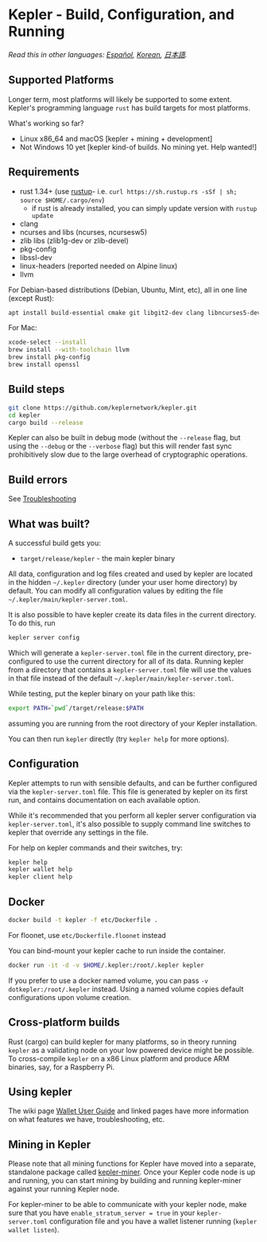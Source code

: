 # Kepler - Build, Configuration, and Running

*Read this in other languages: [Español](build_ES.md), [Korean](build_KR.md), [日本語](build_JP.md).*

## Supported Platforms

Longer term, most platforms will likely be supported to some extent.
Kepler's programming language `rust` has build targets for most platforms.

What's working so far?

* Linux x86\_64 and macOS [kepler + mining + development]
* Not Windows 10 yet [kepler kind-of builds. No mining yet. Help wanted!]

## Requirements

* rust 1.34+ (use [rustup]((https://www.rustup.rs/))- i.e. `curl https://sh.rustup.rs -sSf | sh; source $HOME/.cargo/env`)
  * if rust is already installed, you can simply update version with `rustup update`
* clang
* ncurses and libs (ncurses, ncursesw5)
* zlib libs (zlib1g-dev or zlib-devel)
* pkg-config
* libssl-dev
* linux-headers (reported needed on Alpine linux)
* llvm

For Debian-based distributions (Debian, Ubuntu, Mint, etc), all in one line (except Rust):

```sh
apt install build-essential cmake git libgit2-dev clang libncurses5-dev libncursesw5-dev zlib1g-dev pkg-config libssl-dev llvm
```

For Mac:

```sh
xcode-select --install
brew install --with-toolchain llvm
brew install pkg-config
brew install openssl
```

## Build steps

```sh
git clone https://github.com/keplernetwork/kepler.git
cd kepler
cargo build --release
```

Kepler can also be built in debug mode (without the `--release` flag, but using the `--debug` or the `--verbose` flag) but this will render fast sync prohibitively slow due to the large overhead of cryptographic operations.

## Build errors

See [Troubleshooting](https://github.com/keplernetwork/docs/wiki/Troubleshooting)

## What was built?

A successful build gets you:

* `target/release/kepler` - the main kepler binary

All data, configuration and log files created and used by kepler are located in the hidden
`~/.kepler` directory (under your user home directory) by default. You can modify all configuration
values by editing the file `~/.kepler/main/kepler-server.toml`.

It is also possible to have kepler create its data files in the current directory. To do this, run

```sh
kepler server config
```

Which will generate a `kepler-server.toml` file in the current directory, pre-configured to use
the current directory for all of its data. Running kepler from a directory that contains a
`kepler-server.toml` file will use the values in that file instead of the default
`~/.kepler/main/kepler-server.toml`.

While testing, put the kepler binary on your path like this:

```sh
export PATH=`pwd`/target/release:$PATH
```

assuming you are running from the root directory of your Kepler installation.

You can then run `kepler` directly (try `kepler help` for more options).

## Configuration

Kepler attempts to run with sensible defaults, and can be further configured via
the `kepler-server.toml` file. This file is generated by kepler on its first run, and
contains documentation on each available option.

While it's recommended that you perform all kepler server configuration via
`kepler-server.toml`, it's also possible to supply command line switches to kepler that
override any settings in the file.

For help on kepler commands and their switches, try:

```sh
kepler help
kepler wallet help
kepler client help
```

## Docker

```sh
docker build -t kepler -f etc/Dockerfile .
```
For floonet, use `etc/Dockerfile.floonet` instead

You can bind-mount your kepler cache to run inside the container.

```sh
docker run -it -d -v $HOME/.kepler:/root/.kepler kepler
```
If you prefer to use a docker named volume, you can pass `-v dotkepler:/root/.kepler` instead.
Using a named volume copies default configurations upon volume creation.

## Cross-platform builds

Rust (cargo) can build kepler for many platforms, so in theory running `kepler`
as a validating node on your low powered device might be possible.
To cross-compile `kepler` on a x86 Linux platform and produce ARM binaries,
say, for a Raspberry Pi.

## Using kepler

The wiki page [Wallet User Guide](https://github.com/keplernetwork/docs/wiki/Wallet-User-Guide)
and linked pages have more information on what features we have,
troubleshooting, etc.

## Mining in Kepler

Please note that all mining functions for Kepler have moved into a separate, standalone package called
[kepler-miner](https://github.com/keplernetwork/kepler-miner). Once your Kepler code node is up and running,
you can start mining by building and running kepler-miner against your running Kepler node.

For kepler-miner to be able to communicate with your kepler node, make sure that you have `enable_stratum_server = true`
in your `kepler-server.toml` configuration file and you have a wallet listener running (`kepler wallet listen`). 
